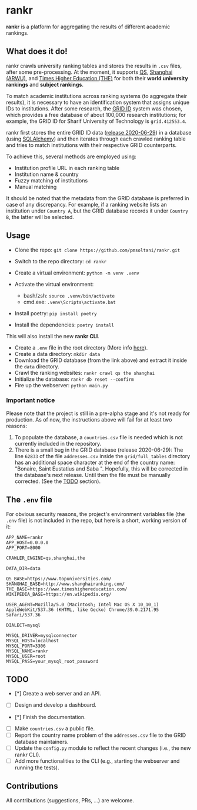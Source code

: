 # rankr

**rankr** is a platform for aggregating the results of different academic rankings.

## What does it do!

rankr crawls university ranking tables and stores the results in `.csv` files, after some pre-processing. At the moment, it supports [QS](https://www.topuniversities.com/), [Shanghai (ARWU)](http://www.shanghairanking.com), and [Times Higher Education (THE)](https://www.timeshighereducation.com) for both their **world university rankings** and **subject rankings**.

To match academic institutions across ranking systems (to aggregate their results), it is necessary to have an identification system that assigns unique IDs to institutions. After some research, the [GRID ID](https://grid.ac) system was chosen, which provides a free database of about 100,000 research institutions; for example, the GRID ID for Sharif University of Technology is `grid.412553.4`.

rankr first stores the entire GRID ID data ([release 2020-06-29](https://digitalscience.figshare.com/articles/GRID_release_2020-06-29/12587828)) in a database (using [SQLAlchemy](https://www.sqlalchemy.org)) and then iterates through each crawled ranking table and tries to match institutions with their respective GRID counterparts.

To achieve this, several methods are employed using:

- Institution profile URL in each ranking table
- Institution name & country
- Fuzzy matching of institutions
- Manual matching

It should be noted that the metadata from the GRID database is preferred in case of any discrepancy. For example, if a ranking website lists an institution under `Country A`, but the GRID database records it under `Country B`, the latter will be selected.

## Usage

- Clone the repo: `git clone https://github.com/pmsoltani/rankr.git`
- Switch to the repo directory: `cd rankr`
- Create a virtual environment: `python -m venv .venv`
- Activate the virtual environment:

  - bash/zsh: `source .venv/bin/activate`
  - cmd.exe: `.venv\Scripts\activate.bat`

- Install poetry: `pip install poetry`
- Install the dependencies: `poetry install`

This will also install the new **rankr CLI**.

- Create a `.env` file in the root directory (More info [here](#the-env-file)).
- Create a data directory: `mkdir data`
- Download the GRID database (from the link above) and extract it inside the `data` directory.
- Crawl the ranking websites: `rankr crawl qs the shanghai`
- Initialize the database: `rankr db reset --confirm`
- Fire up the webserver: `python main.py`

### Important notice

Please note that the project is still in a pre-alpha stage and it's not ready for production. As of now, the instructions above will fail for at least two reasons:

1. To populate the database, a `countries.csv` file is needed which is not currently included in the repository.
2. There is a small bug in the GRID database (release 2020-06-29): The line `62833` of the file `addresses.csv` inside the `grid/full_tables` directory has an additional space character at the end of the country name: "Bonaire, Saint Eustatius and Saba ". Hopefully, this will be corrected in the database's next release. Until then the file must be manually corrected. (See the [TODO](#todo) section).

## The `.env` file

For obvious security reasons, the project's environment variables file (the `.env` file) is not included in the repo, but here is a short, working version of it:

```env
APP_NAME=rankr
APP_HOST=0.0.0.0
APP_PORT=8000

CRAWLER_ENGINE=qs,shanghai,the

DATA_DIR=data

QS_BASE=https://www.topuniversities.com/
SHANGHAI_BASE=http://www.shanghairanking.com/
THE_BASE=https://www.timeshighereducation.com/
WIKIPEDIA_BASE=https://en.wikipedia.org/

USER_AGENT=Mozilla/5.0 (Macintosh; Intel Mac OS X 10_10_1) AppleWebKit/537.36 (KHTML, like Gecko) Chrome/39.0.2171.95 Safari/537.36

DIALECT=mysql

MYSQL_DRIVER=mysqlconnector
MYSQL_HOST=localhost
MYSQL_PORT=3306
MYSQL_NAME=rankr
MYSQL_USER=root
MYSQL_PASS=your_mysql_root_password
```

## TODO

- [*] Create a web server and an API.
- [ ] Design and develop a dashboard.
- [*] Finish the documentation.
- [ ] Make `countries.csv` a public file.
- [ ] Report the country name problem of the `addresses.csv` file to the GRID database maintainers.
- [ ] Update the `config.py` module to reflect the recent changes (i.e., the new rankr CLI).
- [ ] Add more functionalities to the CLI (e.g., starting the webserver and running the tests).

## Contributions

All contributions (suggestions, PRs, ...) are welcome.
